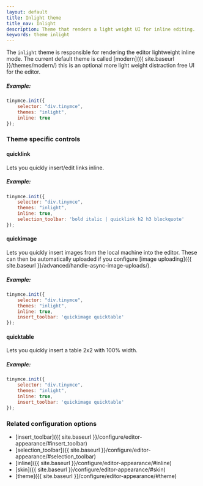 ```yaml
---
layout: default
title: Inlight theme
title_nav: Inlight
description: Theme that renders a light weight UI for inline editing.
keywords: theme inlight
---
```


The `inlight` theme is responsible for rendering the editor lightweight inline mode. The current default theme is called [modern]({{ site.baseurl }}/themes/modern/) this is an optional more light weight distraction free UI for the editor.

##### Example:

```js
tinymce.init({
    selector: "div.tinymce",
    themes: "inlight",
    inline: true
});
```

### Theme specific controls

#### quicklink
Lets you quickly insert/edit links inline.

##### Example:

```js
tinymce.init({
    selector: "div.tinymce",
    themes: "inlight",
    inline: true,
    selection_toolbar: 'bold italic | quicklink h2 h3 blockquote'
});
```

#### quickimage

Lets you quickly insert images from the local machine into the editor. These can then be automatically uploaded if you configure [image uploading]({{ site.baseurl }}/advanced/handle-async-image-uploads/).

##### Example:

```js
tinymce.init({
    selector: "div.tinymce",
    themes: "inlight",
    inline: true,
    insert_toolbar: 'quickimage quicktable'
});
```

#### quicktable

Lets you quickly insert a table 2x2 with 100% width.

##### Example:

```js
tinymce.init({
    selector: "div.tinymce",
    themes: "inlight",
    inline: true,
    insert_toolbar: 'quickimage quicktable'
});
```

### Related configuration options

* [insert_toolbar]({{ site.baseurl }}/configure/editor-appearance/#insert_toolbar)
* [selection_toolbar]({{ site.baseurl }}/configure/editor-appearance/#selection_toolbar)
* [inline]({{ site.baseurl }}/configure/editor-appearance/#inline)
* [skin]({{ site.baseurl }}/configure/editor-appearance/#skin)
* [theme]({{ site.baseurl }}/configure/editor-appearance/#theme)
